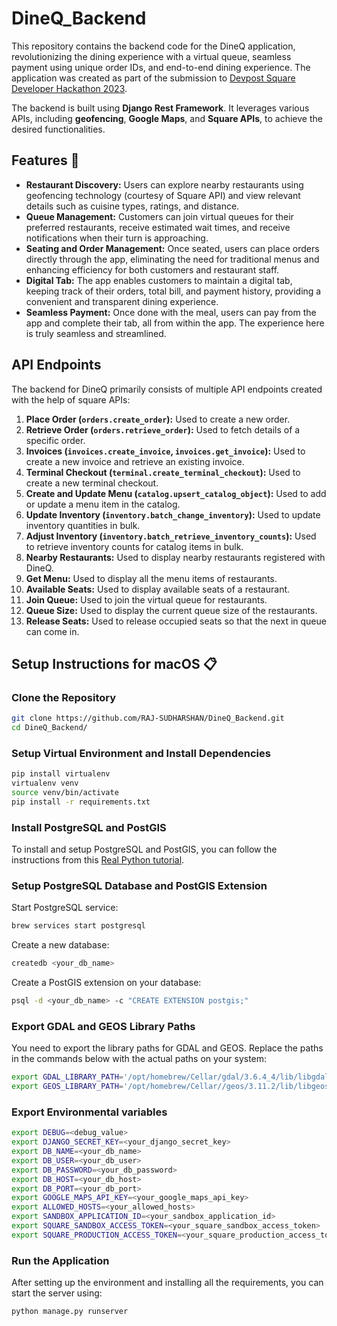 # DineQ_Backend

This repository contains the backend code for the DineQ application, revolutionizing the dining experience with a virtual queue, seamless payment using unique order IDs, and end-to-end dining experience. The application was created as part of the submission to [Devpost Square Developer Hackathon 2023](https://square2023.devpost.com/).

The backend is built using **Django Rest Framework**. It leverages various APIs, including **geofencing**, **Google Maps**, and **Square APIs**, to achieve the desired functionalities.

## Features 🌟

- **Restaurant Discovery:** Users can explore nearby restaurants using geofencing technology (courtesy of Square API) and view relevant details such as cuisine types, ratings, and distance.
- **Queue Management:** Customers can join virtual queues for their preferred restaurants, receive estimated wait times, and receive notifications when their turn is approaching.
- **Seating and Order Management:** Once seated, users can place orders directly through the app, eliminating the need for traditional menus and enhancing efficiency for both customers and restaurant staff.
- **Digital Tab:** The app enables customers to maintain a digital tab, keeping track of their orders, total bill, and payment history, providing a convenient and transparent dining experience.
- **Seamless Payment:** Once done with the meal, users can pay from the app and complete their tab, all from within the app. The experience here is truly seamless and streamlined.

## API Endpoints
The backend for DineQ primarily consists of multiple API endpoints created with the help of square APIs:

1. **Place Order (`orders.create_order`):** Used to create a new order.
2. **Retrieve Order (`orders.retrieve_order`):** Used to fetch details of a specific order.
3. **Invoices (`invoices.create_invoice`, `invoices.get_invoice`):** Used to create a new invoice and retrieve an existing invoice.
4. **Terminal Checkout (`terminal.create_terminal_checkout`):** Used to create a new terminal checkout.
5. **Create and Update Menu (`catalog.upsert_catalog_object`):** Used to add or update a menu item in the catalog.
6. **Update Inventory (`inventory.batch_change_inventory`):** Used to update inventory quantities in bulk.
7. **Adjust Inventory (`inventory.batch_retrieve_inventory_counts`):** Used to retrieve inventory counts for catalog items in bulk.
8. **Nearby Restaurants:** Used to display nearby restaurants registered with DineQ.
9. **Get Menu:** Used to display all the menu items of restaurants.
10. **Available Seats:** Used to display available seats of a restaurant.
11. **Join Queue:** Used to join the virtual queue for restaurants.
12. **Queue Size:** Used to display the current queue size of the restaurants.
13. **Release Seats:** Used to release occupied seats so that the next in queue can come in.

## Setup Instructions for macOS 📋

### Clone the Repository

```bash
git clone https://github.com/RAJ-SUDHARSHAN/DineQ_Backend.git
cd DineQ_Backend/
```

### Setup Virtual Environment and Install Dependencies
```bash
pip install virtualenv
virtualenv venv
source venv/bin/activate
pip install -r requirements.txt
```

### Install PostgreSQL and PostGIS
To install and setup PostgreSQL and PostGIS, you can follow the instructions from this [Real Python tutorial](https://realpython.com/location-based-app-with-geodjango-tutorial/).

### Setup PostgreSQL Database and PostGIS Extension
Start PostgreSQL service:
```bash
brew services start postgresql
```

Create a new database:
```bash
createdb <your_db_name>
```

Create a PostGIS extension on your database:
```bash
psql -d <your_db_name> -c "CREATE EXTENSION postgis;"
```

### Export GDAL and GEOS Library Paths
You need to export the library paths for GDAL and GEOS. Replace the paths in the commands below with the actual paths on your system:
```bash
export GDAL_LIBRARY_PATH='/opt/homebrew/Cellar/gdal/3.6.4_4/lib/libgdal.dylib'
export GEOS_LIBRARY_PATH='/opt/homebrew/Cellar//geos/3.11.2/lib/libgeos_c.dylib'
```

### Export Environmental variables
```bash 
export DEBUG=<debug_value>
export DJANGO_SECRET_KEY=<your_django_secret_key>
export DB_NAME=<your_db_name>
export DB_USER=<your_db_user>
export DB_PASSWORD=<your_db_password>
export DB_HOST=<your_db_host>
export DB_PORT=<your_db_port>
export GOOGLE_MAPS_API_KEY=<your_google_maps_api_key>
export ALLOWED_HOSTS=<your_allowed_hosts>
export SANDBOX_APPLICATION_ID=<your_sandbox_application_id>
export SQUARE_SANDBOX_ACCESS_TOKEN=<your_square_sandbox_access_token>
export SQUARE_PRODUCTION_ACCESS_TOKEN=<your_square_production_access_token>
```

### Run the Application
After setting up the environment and installing all the requirements, you can start the server using:
```bash
python manage.py runserver
```